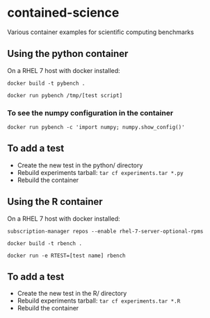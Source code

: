 # contained-science
Various container examples for scientific computing benchmarks

## Using the python container
On a RHEL 7 host with docker installed:
```
docker build -t pybench .

docker run pybench /tmp/[test script]
```

### To see the numpy configuration in the container
`docker run pybench -c 'import numpy; numpy.show_config()'`

## To add a test
* Create the new test in the python/ directory
* Rebuild experiments tarball:
`tar cf experiments.tar *.py`
* Rebuild the container

## Using the R container
On a RHEL 7 host with docker installed:

```
subscription-manager repos --enable rhel-7-server-optional-rpms

docker build -t rbench .

docker run -e RTEST=[test name] rbench
```

## To add a test
* Create the new test in the R/ directory
* Rebuild experiments tarball:
 `tar cf experiments.tar *.R`
* Rebuild the container
